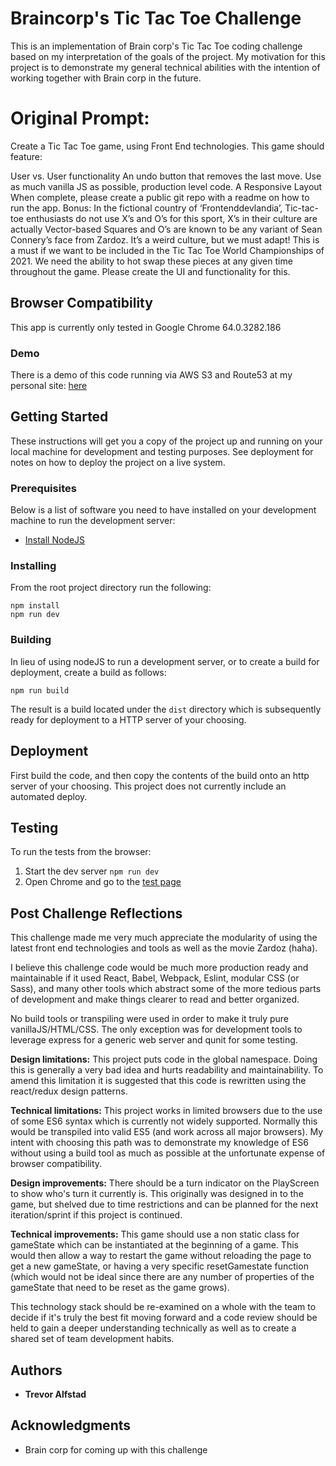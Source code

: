 # Braincorp's Tic Tac Toe Challenge

This is an implementation of Brain corp's Tic Tac Toe coding challenge based on my interpretation of the goals of the project. My motivation for this project is to demonstrate my general technical abilities with the intention of working together with Brain corp in the future.

# Original Prompt:
Create a Tic Tac Toe game, using Front End technologies. This game should feature:

User vs. User functionality
An undo button that removes the last move.
Use as much vanilla JS as possible, production level code.
A Responsive Layout
When complete, please create a public git repo with a readme on how to run the app.
Bonus: 
In the fictional country of ‘Frontenddevlandia’, Tic-tac-toe enthusiasts do not use X’s and O’s for this sport, X’s in their culture are actually Vector-based Squares and O’s are known to be any variant of Sean Connery’s face from Zardoz. It’s a weird culture, but we must adapt! This is a must if we want to be included in the Tic Tac Toe World Championships of 2021. We need the ability to hot swap these pieces at any given time throughout the game. Please create the UI and functionality for this.

## Browser Compatibility

This app is currently only tested in Google Chrome 64.0.3282.186

### Demo

There is a demo of this code running via AWS S3 and Route53 at my personal site: [here](http://tictactoe.trevoralfstad.com)

## Getting Started

These instructions will get you a copy of the project up and running on your local machine for development and testing purposes. See deployment for notes on how to deploy the project on a live system.

### Prerequisites

Below is a list of software you need to have installed on your development machine to run the development server:

* [Install NodeJS](https://nodejs.org/en/download/)

### Installing

From the root project directory run the following:

```
npm install
npm run dev
```

### Building

In lieu of using nodeJS to run a development server, or to create a build for deployment, create a build as follows:

```
npm run build
```

The result is a build located under the `dist` directory which is subsequently ready for deployment to a HTTP server of your choosing.

## Deployment

First build the code, and then copy the contents of the build onto an http server of your choosing. This project does not currently include an automated deploy.

## Testing

To run the tests from the browser:
1. Start the dev server `npm run dev`
2. Open Chrome and go to the [test page](http://localhost:3000/tests)

## Post Challenge Reflections

This challenge made me very much appreciate the modularity of using the latest front end technologies and tools as well as the movie Zardoz (haha).

I believe this challenge code would be much more production ready and maintainable if it used React, Babel, Webpack, Eslint, modular CSS (or Sass), and many other tools which abstract some of the more tedious parts of development and make things clearer to read and better organized.

No build tools or transpiling were used in order to make it truly pure vanillaJS/HTML/CSS. The only exception was for development tools to leverage express for a generic web server and qunit for some testing.

**Design limitations:**
This project puts code in the global namespace. Doing this is generally a very bad idea and hurts readability and maintainability. To amend this limitation it is suggested that this code is rewritten using the react/redux design patterns.


**Technical limitations:**
This project works in limited browsers due to the use of some ES6 syntax which is currently not widely supported. Normally this would be transpiled into valid ES5 (and work across all major browsers). My intent with choosing this path was to demonstrate my knowledge of ES6 without using a build tool as much as possible at the unfortunate expense of browser compatibility.

**Design improvements:**
There should be a turn indicator on the PlayScreen to show who's turn it currently is. This originally was designed in to the game, but shelved due to time restrictions and can be planned for the next iteration/sprint if this project is continued.

**Technical improvements:**
This game should use a non static class for gameState which can be instantiated at the beginning of a game. This would then allow a way to restart the game without reloading the page to get a new gameState, or having a very specific resetGamestate function (which would not be ideal since there are any number of properties of the gameState that need to be reset as the game grows).

This technology stack should be re-examined on a whole with the team to decide if it's truly the best fit moving forward and a code review should be held to gain a deeper understanding technically as well as to create a shared set of team development habits.

## Authors

* **Trevor Alfstad**

## Acknowledgments

* Brain corp for coming up with this challenge
